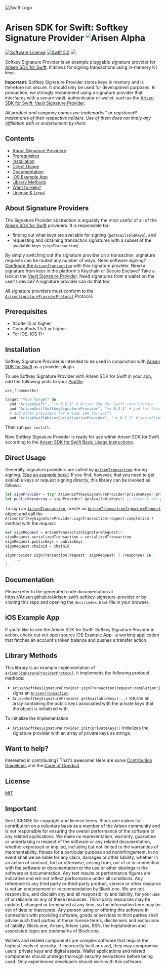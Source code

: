 ![Swift Logo](https://github.com/Arisen/Arisen-swift-softkey-signature-provider/raw/master/img/swift-logo.png)
# Arisen SDK for Swift: Softkey Signature Provider ![Arisen Alpha](https://img.shields.io/badge/Arisen-Alpha-blue.svg)

[![Software License](https://img.shields.io/badge/license-MIT-lightgrey.svg)](https://github.com/Arisen/Arisen-swift/blob/master/LICENSE)
[![Swift 5.0](https://img.shields.io/badge/Language-Swift_5.0-orange.svg)](https://swift.org)
![](https://img.shields.io/badge/Deployment%20Target-iOS%2011-blue.svg)

Softkey Signature Provider is an example pluggable signature provider for [Arisen SDK for Swift](https://github.com/Arisen/Arisen-swift). It allows for signing transactions using in-memory K1 keys.

**Important:** Softkey Signature Provider stores keys in memory and is therefore not secure. It should only be used for development purposes. In production, we strongly recommend using a signature provider that interfaces with a secure vault, authenticator or wallet, such as the [Arisen SDK for Swift: Vault Signature Provider](https://github.com/Arisen/Arisen-swift-vault-signature-provider).

*All product and company names are trademarks™ or registered® trademarks of their respective holders. Use of them does not imply any affiliation with or endorsement by them.*

## Contents

- [About Signature Providers](#about-signature-providers)
- [Prerequisites](#prerequisites)
- [Installation](#installation)
- [Direct Usage](#direct-usage)
- [Documentation](#documentation)
- [iOS Example App](#ios-example-app)
- [Library Methods](#library-methods)
- [Want to Help?](#want-to-help)
- [License & Legal](#license)

## About Signature Providers

The Signature Provider abstraction is arguably the most useful of all of the [Arisen SDK for Swift](https://github.com/Arisen/Arisen-swift) providers. It is responsible for:

* finding out what keys are available for signing (`getAvailableKeys`), and
* requesting and obtaining transaction signatures with a subset of the available keys (`signTransaction`).

By simply switching out the signature provider on a transaction, signature requests can be routed any number of ways. Need software signing? [Configure the `ArisenTransaction`](https://github.com/Arisen/Arisen-swift#basic-usage) with this signature provider. Need a signature from keys in the platform's Keychain or Secure Enclave? Take a look at the [Vault Signature Provider](https://github.com/Arisen/Arisen-swift-vault-signature-provider). Need signatures from a wallet on the user's device? A signature provider can do that too!

All signature providers must conform to the [`ArisenSignatureProviderProtocol`](https://github.com/Arisen/Arisen-swift/blob/master/ArisenSwift/ArisenSignatureProviderProtocol/ArisenSignatureProviderProtocol.swift) Protocol.

## Prerequisites

* Xcode 10 or higher
* CocoaPods 1.5.3 or higher
* For iOS, iOS 11+

## Installation

Softkey Signature Provider is intended to be used in conjunction with [Arisen SDK for Swift](https://github.com/Arisen/Arisen-swift) as a provider plugin.

To use Softkey Signature Provider with Arisen SDK for Swift in your app, add the following pods to your [Podfile](https://guides.cocoapods.org/syntax/podfile.html):

```ruby
use_frameworks!

target "Your Target" do
  pod "ArisenSwift", "~> 0.2.1" # Arisen SDK for Swift core library
  pod "ArisenSwiftSoftkeySignatureProvider", "~> 0.2.1" # pod for this library
  # add other providers for Arisen SDK for Swift
  pod "ArisenSwiftAbieosSerializationProvider", "~> 0.2.1" # serialization provider

```

Then run `pod install`.

Now Softkey Signature Provider is ready for use within Arisen SDK for Swift according to the [Arisen SDK for Swift Basic Usage instructions](https://github.com/Arisen/Arisen-swift/tree/master#basic-usage).

## Direct Usage

Generally, signature providers are called by [`ArisenTransaction`](https://github.com/Arisen/Arisen-swift/blob/master/ArisenSwift/ArisenTransaction/ArisenTransaction.swift) during signing. ([See an example here.](https://github.com/Arisen/Arisen-swift#basic-usage)) If you find, however, that you need to get available keys or request signing directly, this library can be invoked as follows:

```swift
let signProvider = try? ArisenSoftkeySignatureProvider(privateKeys: privateKeysArray)
let publicKeysArray = signProvider?.getAvailableKeys() // Returns the public keys.
```

To sign an [`ArisenTransaction`](https://github.com/Arisen/Arisen-swift/blob/master/ArisenSwift/ArisenTransaction/ArisenTransaction.swift), create an [`ArisenTransactionSignatureRequest`](https://github.com/Arisen/Arisen-swift/blob/master/ArisenSwift/ArisenSignatureProviderProtocol/ArisenSignatureProviderProtocol.swift) object and call the `ArisenSoftkeySignatureProvider.signTransaction(request:completion:)` method with the request:

```swift
var signRequest = ArisenTransactionSignatureRequest()
signRequest.serializedTransaction = serializedTransaction
signRequest.publicKeys = publicKeys
signRequest.chainId = chainId

signProvider.signTransaction(request: signRequest) { (response) in
    ...
}
```

## Documentation

Please refer to the generated code documentation at https://Arisen.github.io/Arisen-swift-softkey-signature-provider or by cloning this repo and opening the `docs/index.html` file in your browser.

## iOS Example App

If you'd like to see the Arisen SDK for Swift: Softkey Signature Provider in action, check out our open source [iOS Example App](https://github.com/Arisen/Arisen-swift-ios-example-app)--a working application that fetches an account's token balance and pushes a transfer action.

## Library Methods

This library is an example implementation of [`ArisenSignatureProviderProtocol`](https://github.com/Arisen/Arisen-swift/blob/master/ArisenSwift/ArisenSignatureProviderProtocol/ArisenSignatureProviderProtocol.swift). It implements the following protocol methods:

* `ArisenSoftkeySignatureProvider.signTransaction(request:completion:)` signs an [`ArisenTransaction`](https://github.com/Arisen/Arisen-swift/blob/master/ArisenSwift/ArisenTransaction/ArisenTransaction.swift).
* `ArisenSoftkeySignatureProvider.getAvailableKeys(...)` returns an array containing the public keys associated with the private keys that the object is initialized with.

To initialize the implementation:

* `ArisenSoftkeySignatureProvider.init(privateKeys:)` initializes the signature provider with an array of private keys as strings.

## Want to help?

Interested in contributing? That's awesome! Here are some [Contribution Guidelines](https://github.com/ARISEN/arisen-swift-softkey-signature-provider/blob/master/CONTRIBUTING.md) and the [Code of Conduct](https://github.com/ARISEN/arisen-swift-softkey-signature-provider/blob/master/CONTRIBUTING.md#conduct).

## License

[MIT](https://github.com/ARISEN/arisen-swift-softkey-signature-provider/blob/master/LICENSE)

## Important

See LICENSE for copyright and license terms.  Block.one makes its contribution on a voluntary basis as a member of the Arisen community and is not responsible for ensuring the overall performance of the software or any related applications.  We make no representation, warranty, guarantee or undertaking in respect of the software or any related documentation, whether expressed or implied, including but not limited to the warranties of merchantability, fitness for a particular purpose and noninfringement. In no event shall we be liable for any claim, damages or other liability, whether in an action of contract, tort or otherwise, arising from, out of or in connection with the software or documentation or the use or other dealings in the software or documentation. Any test results or performance figures are indicative and will not reflect performance under all conditions.  Any reference to any third party or third-party product, service or other resource is not an endorsement or recommendation by Block.one.  We are not responsible, and disclaim any and all responsibility and liability, for your use of or reliance on any of these resources. Third-party resources may be updated, changed or terminated at any time, so the information here may be out of date or inaccurate.  Any person using or offering this software in connection with providing software, goods or services to third parties shall advise such third parties of these license terms, disclaimers and exclusions of liability.  Block.one, Arisen, Arisen Labs, RSN, the heptahedron and associated logos are trademarks of Block.one.

Wallets and related components are complex software that require the highest levels of security.  If incorrectly built or used, they may compromise users’ private keys and digital assets. Wallet applications and related components should undergo thorough security evaluations before being used.  Only experienced developers should work with this software.
